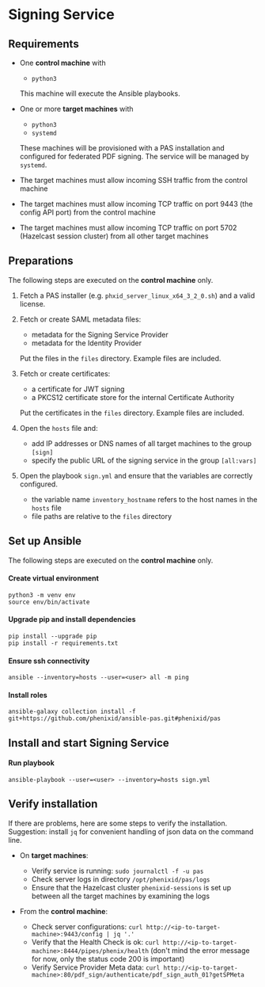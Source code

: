 # Signing Service

## Requirements

 - One **control machine** with 
 
    - `python3` 
   
   This machine will execute the Ansible playbooks.
 
 - One or more **target machines** with 
 
    - `python3` 
    - `systemd`
   
   These machines will be provisioned with a PAS installation and configured for federated PDF signing. The service will be managed by `systemd`.
 
 - The target machines must allow incoming SSH traffic from the control machine
 
 - The target machines must allow incoming TCP traffic on port 9443 (the config API port) from the control machine
 
 - The target machines must allow incoming TCP traffic on port 5702 (Hazelcast session cluster) from all other target machines
 
## Preparations

The following steps are executed on the **control machine** only.
 
1) Fetch a PAS installer (e.g. `phxid_server_linux_x64_3_2_0.sh`) and a valid license.

1) Fetch or create SAML metadata files:
     - metadata for the Signing Service Provider 
     - metadata for the Identity Provider
     
   Put the files in the `files` directory. Example files are included.

1) Fetch or create certificates:
     - a certificate for JWT signing 
     - a PKCS12 certificate store for the internal Certificate Authority

     Put the certificates in the `files` directory. Example files are included.
     
1) Open the `hosts` file and: 
     - add IP addresses or DNS names of all target machines to the group `[sign]`
     - specify the public URL of the signing service in the group `[all:vars]`
     
1) Open the playbook `sign.yml` and ensure that the variables are correctly configured.
     - the variable name `inventory_hostname` refers to the host names in the `hosts` file
     - file paths are relative to the `files` directory

## Set up Ansible 

The following steps are executed on the **control machine** only.

#### Create virtual environment

```
python3 -m venv env
source env/bin/activate
```

#### Upgrade pip and install dependencies
```
pip install --upgrade pip
pip install -r requirements.txt
```

#### Ensure ssh connectivity
```
ansible --inventory=hosts --user=<user> all -m ping
```

#### Install roles
```
ansible-galaxy collection install -f git+https://github.com/phenixid/ansible-pas.git#phenixid/pas
```

## Install and start Signing Service

#### Run playbook
```
ansible-playbook --user=<user> --inventory=hosts sign.yml
```

## Verify installation

If there are problems, here are some steps to verify the installation.
Suggestion: install `jq` for convenient handling of json data on the command line.

 - On **target machines**:
    - Verify service is running: `sudo journalctl -f -u pas`
    - Check server logs in directory `/opt/phenixid/pas/logs`
    - Ensure that the Hazelcast cluster `phenixid-sessions` is set up between all the target machines by examining the logs
 
 - From the **control machine**: 
    - Check server configurations: `curl http://<ip-to-target-machine>:9443/config | jq '.'`
    - Verify that the Health Check is ok: `curl http://<ip-to-target-machine>:8444/pipes/phenix/health` (don't mind the error message for now, only the status code 200 is important)
    - Verify Service Provider Meta data: `curl http://<ip-to-target-machine>:80/pdf_sign/authenticate/pdf_sign_auth_01?getSPMeta`